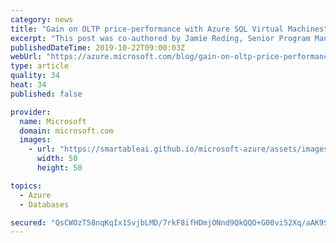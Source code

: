 ```yaml
---
category: news
title: "Gain on OLTP price-performance with Azure SQL Virtual Machines"
excerpt: "This post was co-authored by Jamie Reding, Senior Program Manager, Sadashivan Krishnamurthy, Principal Architect, and Bob Ward, Principal Architect.\r\n\r\nToday, most applications are running online transactional processing (OLTP) transactions. Online banking, purchasing a book online, booking an airline"
publishedDateTime: 2019-10-22T09:00:03Z
webUrl: "https://azure.microsoft.com/blog/gain-on-oltp-price-performance-with-azure-sql-virtual-machines/"
type: article
quality: 34
heat: 34
published: false

provider:
  name: Microsoft
  domain: microsoft.com
  images:
    - url: "https://smartableai.github.io/microsoft-azure/assets/images/organizations/microsoft.com-50x50.jpg"
      width: 50
      height: 50

topics:
  - Azure
  - Databases

secured: "QsCWOzT58nqKqIx1SvjbLMD/7rkF8ifHDmjONnd9QkQQO+G00viS2Xq/aAK9SYbHaI5/MzNq+IaxxNcaGOsmNLdtiexkRR0P8MNV1W2I9FKIIHiMmCSpO5GFVV2qaUJ43yXoZBKMZpAmdv1LmzGsDlvxXyNm5Ns4ST4RP525uG5sWTVN9UAhGIZKsw3/RRyiqxrOHM5hWtccs/ocsOIZcvadcETCd3qGrKvXULVEgwxtvyOOWNL+0fyAZcFkURXVrPn3bX0qGw1wDF46VimL1lnaUcgk6Y95UH2aAnMK45VqnTkrdC4a47KGkNybQjlG6WZYIalPxgcxoTb6nTAw+w==;Y5dbbH+74vU1qMNu66UF+g=="
---
```


